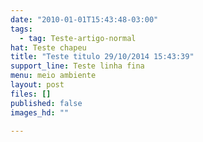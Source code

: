 ```yaml
---
date: "2010-01-01T15:43:48-03:00"
tags:
  - tag: Teste-artigo-normal
hat: Teste chapeu
title: "Teste titulo 29/10/2014 15:43:39"
support_line: Teste linha fina
menu: meio ambiente
layout: post
files: []
published: false
images_hd: ""

---
```

